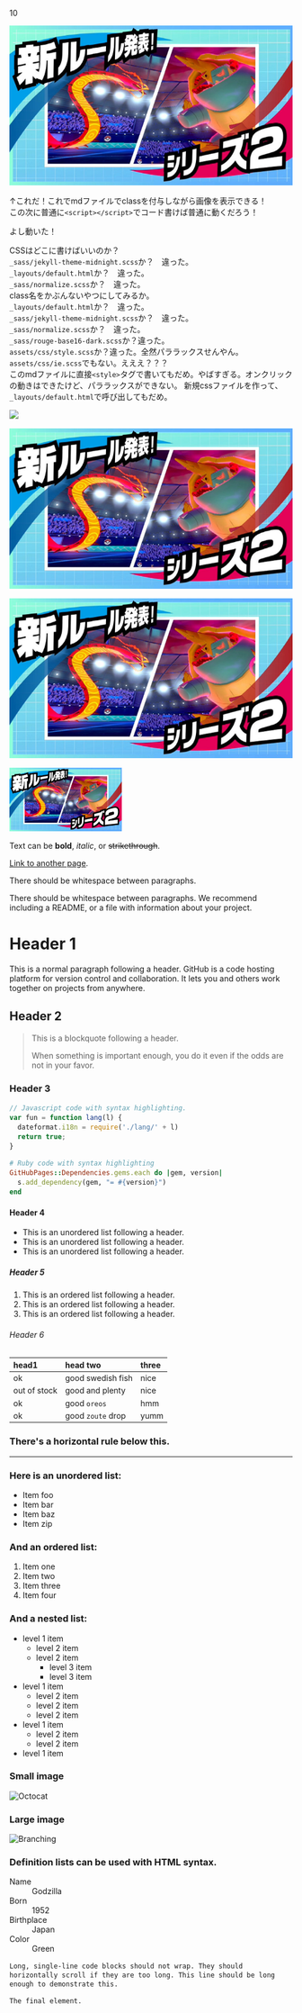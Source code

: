 10

<img src="pokemon-sword-shield-20bp-serialcode-aikotoba-series2-2.jpg" onclick="testdayo()" style="position: -webkit-sticky; position: sticky; top: 0;">

↑これだ！これでmdファイルでclassを付与しながら画像を表示できる！  
この次に普通に`<script></script>`でコード書けば普通に動くだろう！  

<script>
  function testdayo(){
  console.log("test");
  }
</script>

よし動いた！  

CSSはどこに書けばいいのか？  
`_sass/jekyll-theme-midnight.scss`か？　違った。  
`_layouts/default.html`か？　違った。  
`_sass/normalize.scss`か？　違った。  
class名をかぶんないやつにしてみるか。  
`_layouts/default.html`か？　違った。  
`_sass/jekyll-theme-midnight.scss`か？　違った。  
`_sass/normalize.scss`か？　違った。  
`_sass/rouge-base16-dark.scss`か？違った。  
`assets/css/style.scss`か？違った。全然パララックスせんやん。  
`assets/css/ie.scss`でもない。えええ？？？  
このmdファイルに直接`<style>`タグで書いてもだめ。やばすぎる。オンクリックの動きはできたけど、パララックスができない。
新規cssファイルを作って、`_layouts/default.html`で呼び出してもだめ。

<img src="attach:pokemon-sword-shield-20bp-serialcode-aikotoba-series2-2.jpg" width="200">

![alt](/assets/images/pokemon-sword-shield-20bp-serialcode-aikotoba-series2-2.jpg)

![代替文字列](/assets/images/pokemon-sword-shield-20bp-serialcode-aikotoba-series2-2.jpg "タイトル")

<img src="/assets/images/pokemon-sword-shield-20bp-serialcode-aikotoba-series2-2.jpg" alt="attach:cat" width="200">

Text can be **bold**, _italic_, or ~~strikethrough~~.

[Link to another page](./another-page.html).

There should be whitespace between paragraphs.

There should be whitespace between paragraphs. We recommend including a README, or a file with information about your project.

# Header 1

This is a normal paragraph following a header. GitHub is a code hosting platform for version control and collaboration. It lets you and others work together on projects from anywhere.

## Header 2

> This is a blockquote following a header.
>
> When something is important enough, you do it even if the odds are not in your favor.

### Header 3

```js
// Javascript code with syntax highlighting.
var fun = function lang(l) {
  dateformat.i18n = require('./lang/' + l)
  return true;
}
```

```ruby
# Ruby code with syntax highlighting
GitHubPages::Dependencies.gems.each do |gem, version|
  s.add_dependency(gem, "= #{version}")
end
```

#### Header 4

*   This is an unordered list following a header.
*   This is an unordered list following a header.
*   This is an unordered list following a header.

##### Header 5

1.  This is an ordered list following a header.
2.  This is an ordered list following a header.
3.  This is an ordered list following a header.

###### Header 6

| head1        | head two          | three |
|:-------------|:------------------|:------|
| ok           | good swedish fish | nice  |
| out of stock | good and plenty   | nice  |
| ok           | good `oreos`      | hmm   |
| ok           | good `zoute` drop | yumm  |

### There's a horizontal rule below this.

* * *

### Here is an unordered list:

*   Item foo
*   Item bar
*   Item baz
*   Item zip

### And an ordered list:

1.  Item one
1.  Item two
1.  Item three
1.  Item four

### And a nested list:

- level 1 item
  - level 2 item
  - level 2 item
    - level 3 item
    - level 3 item
- level 1 item
  - level 2 item
  - level 2 item
  - level 2 item
- level 1 item
  - level 2 item
  - level 2 item
- level 1 item

### Small image

![Octocat](https://github.githubassets.com/images/icons/emoji/octocat.png)

### Large image

![Branching](https://guides.github.com/activities/hello-world/branching.png)


### Definition lists can be used with HTML syntax.

<dl>
<dt>Name</dt>
<dd>Godzilla</dd>
<dt>Born</dt>
<dd>1952</dd>
<dt>Birthplace</dt>
<dd>Japan</dd>
<dt>Color</dt>
<dd>Green</dd>
</dl>

```
Long, single-line code blocks should not wrap. They should horizontally scroll if they are too long. This line should be long enough to demonstrate this.
```

```
The final element.
```
